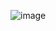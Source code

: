 ![image](https://github.com/sangari1998/SpringBoard001/assets/157669833/4adec1a9-2b27-4e92-bcf1-146a1451061a)
